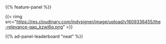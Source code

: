 {{% feature-panel %}}

{{< rimg src="https://res.cloudinary.com/indysigner/image/upload/v1609336455/the-relevance-gap_kzwi6q.png" >}}

{{% ad-panel-leaderboard "neat" %}}
